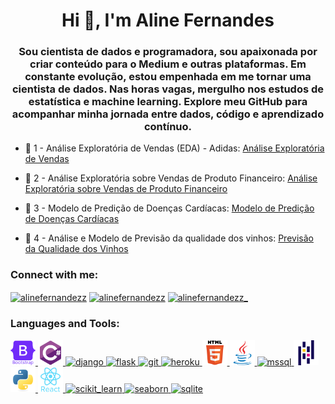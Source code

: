 <h1 align="center">Hi 👋, I'm Aline Fernandes</h1>
<h3 align="center">Sou cientista de dados e programadora, sou apaixonada por criar conteúdo para o Medium e outras plataformas. Em constante evolução, estou empenhada em me tornar uma cientista de dados. Nas horas vagas, mergulho nos estudos de estatística e machine learning. Explore meu GitHub para acompanhar minha jornada entre dados, código e aprendizado contínuo.</h3>

- 🎲 1 - Análise Exploratória de Vendas (EDA) - Adidas: [Análise Exploratória de Vendas](https://github.com/alinefernandezz/an-lise_vendas_adidas/blob/main/analise_vendas_adidas.ipynb)

- 🎲 2 - Análise Exploratória sobre Vendas de Produto Financeiro: [Análise Exploratória sobre Vendas de Produto Financeiro](https://github.com/alinefernandezz/analise_explo_finan/blob/main/an%C3%A1lise_explorat%C3%B3ria.ipynb)

- 🎲 3 - Modelo de Predição de Doenças Cardíacas: [Modelo de Predição de Doenças Cardíacas](https://github.com/alinefernandezz/insuficiencia_cardiaca/blob/main/Insuficie%CC%82nciaCardi%CC%81aca.ipynb)

 - 🎲 4 - Análise e Modelo de Previsão da qualidade dos vinhos: [Previsão da Qualidade dos Vinhos](https://github.com/alinefernandezz/previs-o_qualidade_vinhos/blob/main/previsao_qualidade_vinhos.ipynb)

<h3 align="left">Connect with me:</h3>
<p align="left">
<a href="https://linkedin.com/in/alinefernandezz" target="blank"><img align="center" src="https://raw.githubusercontent.com/rahuldkjain/github-profile-readme-generator/master/src/images/icons/Social/linked-in-alt.svg" alt="alinefernandezz" height="30" width="40" /></a>
<a href="https://fb.com/alinefernandezz" target="blank"><img align="center" src="https://raw.githubusercontent.com/rahuldkjain/github-profile-readme-generator/master/src/images/icons/Social/facebook.svg" alt="alinefernandezz" height="30" width="40" /></a>
<a href="https://instagram.com/alinefernandezz_" target="blank"><img align="center" src="https://raw.githubusercontent.com/rahuldkjain/github-profile-readme-generator/master/src/images/icons/Social/instagram.svg" alt="alinefernandezz_" height="30" width="40" /></a>
</p>

<h3 align="left">Languages and Tools:</h3>
<p align="left"> <a href="https://getbootstrap.com" target="_blank" rel="noreferrer"> <img src="https://raw.githubusercontent.com/devicons/devicon/master/icons/bootstrap/bootstrap-plain-wordmark.svg" alt="bootstrap" width="40" height="40"/> </a> <a href="https://www.w3schools.com/cs/" target="_blank" rel="noreferrer"> <img src="https://raw.githubusercontent.com/devicons/devicon/master/icons/csharp/csharp-original.svg" alt="csharp" width="40" height="40"/> </a> <a href="https://www.djangoproject.com/" target="_blank" rel="noreferrer"> <img src="https://cdn.worldvectorlogo.com/logos/django.svg" alt="django" width="40" height="40"/> </a> <a href="https://flask.palletsprojects.com/" target="_blank" rel="noreferrer"> <img src="https://www.vectorlogo.zone/logos/pocoo_flask/pocoo_flask-icon.svg" alt="flask" width="40" height="40"/> </a> <a href="https://git-scm.com/" target="_blank" rel="noreferrer"> <img src="https://www.vectorlogo.zone/logos/git-scm/git-scm-icon.svg" alt="git" width="40" height="40"/> </a> <a href="https://heroku.com" target="_blank" rel="noreferrer"> <img src="https://www.vectorlogo.zone/logos/heroku/heroku-icon.svg" alt="heroku" width="40" height="40"/> </a> <a href="https://www.w3.org/html/" target="_blank" rel="noreferrer"> <img src="https://raw.githubusercontent.com/devicons/devicon/master/icons/html5/html5-original-wordmark.svg" alt="html5" width="40" height="40"/> </a> <a href="https://www.java.com" target="_blank" rel="noreferrer"> <img src="https://raw.githubusercontent.com/devicons/devicon/master/icons/java/java-original.svg" alt="java" width="40" height="40"/> </a> <a href="https://www.microsoft.com/en-us/sql-server" target="_blank" rel="noreferrer"> <img src="https://www.svgrepo.com/show/303229/microsoft-sql-server-logo.svg" alt="mssql" width="40" height="40"/> </a> <a href="https://pandas.pydata.org/" target="_blank" rel="noreferrer"> <img src="https://raw.githubusercontent.com/devicons/devicon/2ae2a900d2f041da66e950e4d48052658d850630/icons/pandas/pandas-original.svg" alt="pandas" width="40" height="40"/> </a> <a href="https://www.python.org" target="_blank" rel="noreferrer"> <img src="https://raw.githubusercontent.com/devicons/devicon/master/icons/python/python-original.svg" alt="python" width="40" height="40"/> </a> <a href="https://reactjs.org/" target="_blank" rel="noreferrer"> <img src="https://raw.githubusercontent.com/devicons/devicon/master/icons/react/react-original-wordmark.svg" alt="react" width="40" height="40"/> </a> <a href="https://scikit-learn.org/" target="_blank" rel="noreferrer"> <img src="https://upload.wikimedia.org/wikipedia/commons/0/05/Scikit_learn_logo_small.svg" alt="scikit_learn" width="40" height="40"/> </a> <a href="https://seaborn.pydata.org/" target="_blank" rel="noreferrer"> <img src="https://seaborn.pydata.org/_images/logo-mark-lightbg.svg" alt="seaborn" width="40" height="40"/> </a> <a href="https://www.sqlite.org/" target="_blank" rel="noreferrer"> <img src="https://www.vectorlogo.zone/logos/sqlite/sqlite-icon.svg" alt="sqlite" width="40" height="40"/> </a> </p>

